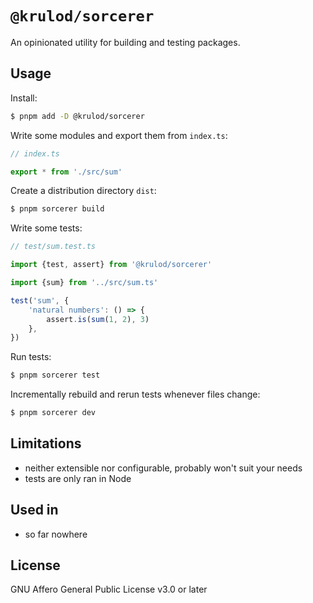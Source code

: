 # `@krulod/sorcerer`

An opinionated utility for building and testing packages.

## Usage

Install:

```sh
$ pnpm add -D @krulod/sorcerer
```

Write some modules and export them from `index.ts`:

```ts
// index.ts

export * from './src/sum'
```

Create a distribution directory `dist`:

```sh
$ pnpm sorcerer build
```

Write some tests:

```ts
// test/sum.test.ts

import {test, assert} from '@krulod/sorcerer'

import {sum} from '../src/sum.ts'

test('sum', {
	'natural numbers': () => {
		assert.is(sum(1, 2), 3)
	},
})
```

Run tests:

```sh
$ pnpm sorcerer test
```

Incrementally rebuild and rerun tests whenever files change:

```sh
$ pnpm sorcerer dev
```

## Limitations

- neither extensible nor configurable, probably won't suit your needs
- tests are only ran in Node

## Used in

- so far nowhere

<!-- - [`tyger`](https://github.com/krulod/tyger) -->
<!-- - [`panzerkampfwagen`](https://github.com/krulod/panzerkampfwagen) -->

## License

GNU Affero General Public License v3.0 or later
